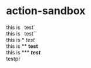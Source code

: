 # action-sandbox
this is ` `test`    
this is `` ``test``    
this is * *test*    
this is ** **test**   
this is *** ***test***   
testpr
